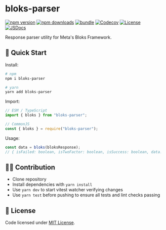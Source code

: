 # bloks-parser

[![npm version][npm-version-src]][npm-version-href]
[![npm downloads][npm-downloads-src]][npm-downloads-href]
[![bundle][bundle-src]][bundle-href]
[![Codecov][codecov-src]][codecov-href]
[![License][license-src]][license-href]
[![JSDocs][jsdocs-src]][jsdocs-href]

Response parser utility for Meta's Bloks Framework.

## 🚀 Quick Start

Install:

```bash
# npm
npm i bloks-parser

# yarn
yarn add bloks-parser
```

Import:

```js
// ESM / TypeScript
import { bloks } from "bloks-parser";

// CommonJS
const { bloks } = require("bloks-parser");
```

Usage:

```js
const data = bloks(bloksResponse);
// { isFailed: boolean, isTwoFactor: boolean, isSuccess: boolean, data: object }
```

## 🙌🏻 Contribution

- Clone repository
- Install dependencies with `yarn install`
- Use `yarn dev` to start vitest watcher verifying changes
- Use `yarn test` before pushing to ensure all tests and lint checks passing

## 📄 License

Code licensed under [MIT License](./LICENSE).

<!-- Badges -->

[npm-version-src]: https://img.shields.io/npm/v/bloks-parser?style=flat&colorA=18181B&colorB=F0DB4F
[npm-version-href]: https://npmjs.com/package/bloks-parser
[npm-downloads-src]: https://img.shields.io/npm/dm/bloks-parser?style=flat&colorA=18181B&colorB=F0DB4F
[npm-downloads-href]: https://npmjs.com/package/bloks-parser
[codecov-src]: https://img.shields.io/codecov/c/gh/sooluh/bloks-parser/main?style=flat&colorA=18181B&colorB=F0DB4F
[codecov-href]: https://codecov.io/gh/sooluh/bloks-parser
[bundle-src]: https://img.shields.io/bundlephobia/minzip/bloks-parser?style=flat&colorA=18181B&colorB=F0DB4F
[bundle-href]: https://bundlephobia.com/result?p=bloks-parser
[license-src]: https://img.shields.io/github/license/sooluh/bloks-parser.svg?style=flat&colorA=18181B&colorB=F0DB4F
[license-href]: https://github.com/sooluh/bloks-parser/blob/main/LICENSE
[jsdocs-src]: https://img.shields.io/badge/jsDocs.io-reference-18181B?style=flat&colorA=18181B&colorB=F0DB4F
[jsdocs-href]: https://www.jsdocs.io/package/bloks-parser
